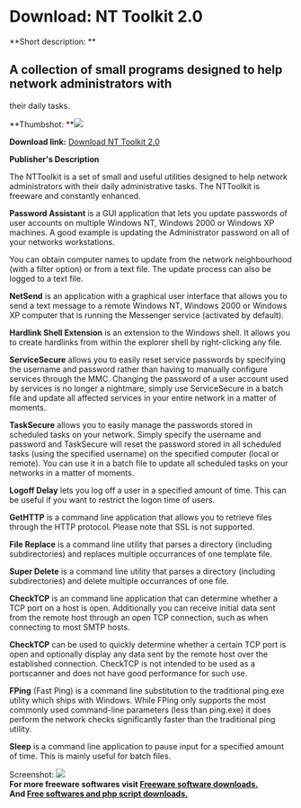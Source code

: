 # Download: NT Toolkit 2.0

**Short description: **

## A collection of small programs designed to help network administrators with
their daily tasks.

  
**Thumbshot: **![](http://www.freewarefiles.com/screenshot/nttoolkit-netikus_md.gif)   
  
**Download link:** [Download NT Toolkit 2.0](http://freesoftwares.boysofts.com/NT-Toolkit_program_17673.html)  
  

**Publisher's Description**  
  

The NTToolkit is a set of small and useful utilities designed to help network
administrators with their daily administrative tasks. The NTToolkit is
freeware and constantly enhanced.

**Password Assistant** is a GUI application that lets you update passwords of user accounts on multiple Windows NT, Windows 2000 or Windows XP machines. A good example is updating the Administrator password on all of your networks workstations.

You can obtain computer names to update from the network neighbourhood (with a
filter option) or from a text file. The update process can also be logged to a
text file.

**NetSend** is an application with a graphical user interface that allows you to send a text message to a remote Windows NT, Windows 2000 or Windows XP computer that is running the Messenger service (activated by default).

**Hardlink Shell Extension** is an extension to the Windows shell. It allows you to create hardlinks from within the explorer shell by right-clicking any file.

**ServiceSecure** allows you to easily reset service passwords by specifying the username and password rather than having to manually configure services through the MMC. Changing the password of a user account used by services is no longer a nightmare, simply use ServiceSecure in a batch file and update all affected services in your entire network in a matter of moments.

**TaskSecure** allows you to easily manage the passwords stored in scheduled tasks on your network. Simply specify the username and password and TaskSecure will reset the password stored in all scheduled tasks (using the specified username) on the specified computer (local or remote). You can use it in a batch file to update all scheduled tasks on your networks in a matter of moments.

**Logoff Delay** lets you log off a user in a specified amount of time. This can be useful if you want to restrict the logon time of users.

**GetHTTP** is a command line application that allows you to retrieve files through the HTTP protocol. Please note that SSL is not supported.

**File Replace** is a command line utility that parses a directory (including subdirectories) and replaces multiple occurrances of one template file.

**Super Delete** is a command line utility that parses a directory (including subdirectories) and delete multiple occurrances of one file.

**CheckTCP** is an command line application that can determine whether a TCP port on a host is open. Additionally you can receive initial data sent from the remote host through an open TCP connection, such as when connecting to most SMTP hosts.

**CheckTCP** can be used to quickly determine whether a certain TCP port is open and optionally display any data sent by the remote host over the established connection. CheckTCP is not intended to be used as a portscanner and does not have good performance for such use.

**FPing** (Fast Ping) is a command line substitution to the traditional ping.exe utility which ships with Windows. While FPing only supports the most commonly used command-line parameters (less than ping.exe) it does perform the network checks significantly faster than the traditional ping utility.

**Sleep** is a command line application to pause input for a specified amount of time. This is mainly useful for batch files. 

  
  
Screenshot: ![](http://www.freewarefiles.com/screenshot/nttoolkit-netikus.gif)  
**For more freeware softwares visit [Freeware software downloads.](http://freesoftwares.boysofts.com/)**   
**And [Free softwares and php script downloads.](http://www.boysofts.com/)**

